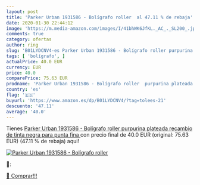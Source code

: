 ```yaml
---
layout: post
title: 'Parker Urban 1931586 - Bolígrafo roller  al 47.11 % de rebaja'
date: 2020-01-30 22:44:12
image: 'https://m.media-amazon.com/images/I/41bhWK6JfKL._AC_._SL200_.jpg'
comments: true
category: ofertas
author: ring
slug: 'B01LYDCNV4-es Parker Urban 1931586 - Bolígrafo roller purpurina plateada...'
tags: [ 'bolígrafo', ]
actualPrice: 40.0 EUR
currency: EUR
price: 40.0
comparePrice: 75.63 EUR
prodname: 'Parker Urban 1931586 - Bolígrafo roller  purpurina plateada  recambio de tinta negra para punta fina '
country: 'es'
flag: '🇪🇸'
buyurl: 'https://www.amazon.es/dp/B01LYDCNV4/?tag=tolees-21'
descuento: '47.11'
average: '40.0'
---
```


Tienes [Parker Urban 1931586 - Bolígrafo roller  purpurina plateada  recambio de tinta negra para punta fina ](https://www.amazon.es/dp/B01LYDCNV4/?tag=tolees-21) con precio final de  40.0 EUR (original: 75.63 EUR) (47.11 %  de rebaja) aqui!

[![Parker Urban 1931586 - Bolígrafo roller ](https://m.media-amazon.com/images/I/41bhWK6JfKL._AC_._SL200_.jpg)](https://www.amazon.es/dp/B01LYDCNV4/?tag=tolees-21)

🔎:


[🛒 Comprar!!!](https://www.amazon.es/dp/B01LYDCNV4/?tag=tolees-21)
